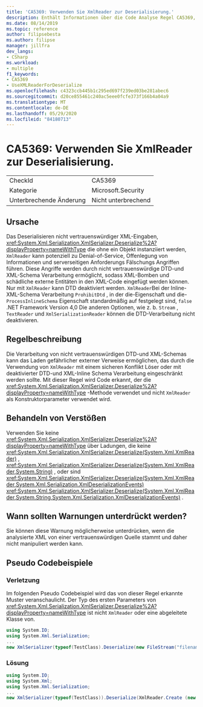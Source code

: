 ```yaml
---
title: 'CA5369: Verwenden Sie XmlReader zur Deserialisierung.'
description: Enthält Informationen über die Code Analyse Regel CA5369, einschließlich der Gründe, der Behebung von Verstößen und der Zeit, zu der Sie unterdrückt werden soll.
ms.date: 08/14/2019
ms.topic: reference
author: filipsebesta
ms.author: filipse
manager: jillfra
dev_langs:
- CSharp
ms.workload:
- multiple
f1_keywords:
- CA5369
- UseXMLReaderForDeserialize
ms.openlocfilehash: c4323ccb445b1c295ed697f239ed03be281abec6
ms.sourcegitcommit: d20ce855461c240ac5eee0fcfe373f166b4a04a9
ms.translationtype: MT
ms.contentlocale: de-DE
ms.lasthandoff: 05/29/2020
ms.locfileid: "84180713"
---
```

# <a name="ca5369-use-xmlreader-for-deserialize"></a>CA5369: Verwenden Sie XmlReader zur Deserialisierung.

|||
|-|-|
|CheckId|CA5369|
|Kategorie|Microsoft.Security|
|Unterbrechende Änderung|Nicht unterbrechend|

## <a name="cause"></a>Ursache

Das Deserialisieren nicht vertrauenswürdiger XML-Eingaben, <xref:System.Xml.Serialization.XmlSerializer.Deserialize%2A?displayProperty=nameWithType> die ohne ein Objekt instanziiert werden, `XmlReader` kann potenziell zu Denial-of-Service, Offenlegung von Informationen und serverseitigen Anforderungs Fälschungs Angriffen führen. Diese Angriffe werden durch nicht vertrauenswürdige DTD-und XML-Schema Verarbeitung ermöglicht, sodass XML-Bomben und schädliche externe Entitäten in den XML-Code eingefügt werden können. Nur mit `XmlReader` kann DTD deaktiviert werden. `XmlReader`Bei der Inline-XML-Schema Verarbeitung `ProhibitDtd` , in der die-Eigenschaft und die- `ProcessInlineSchema` Eigenschaft standardmäßig auf festgelegt sind, `false` .NET Framework Version 4,0 Die anderen Optionen, wie z. b. `Stream` , `TextReader` und `XmlSerializationReader` können die DTD-Verarbeitung nicht deaktivieren.

## <a name="rule-description"></a>Regelbeschreibung

Die Verarbeitung von nicht vertrauenswürdigen DTD-und XML-Schemas kann das Laden gefährlicher externer Verweise ermöglichen, das durch die Verwendung von `XmlReader` mit einem sicheren Konflikt Löser oder mit deaktivierter DTD-und XML-Inline Schema Verarbeitung eingeschränkt werden sollte. Mit dieser Regel wird Code erkannt, der die <xref:System.Xml.Serialization.XmlSerializer.Deserialize%2A?displayProperty=nameWithType> -Methode verwendet und nicht `XmlReader` als Konstruktorparameter verwendet wird.

## <a name="how-to-fix-violations"></a>Behandeln von Verstößen

Verwenden Sie keine <xref:System.Xml.Serialization.XmlSerializer.Deserialize%2A?displayProperty=nameWithType> über Ladungen, die keine <xref:System.Xml.Serialization.XmlSerializer.Deserialize(System.Xml.XmlReader)> , <xref:System.Xml.Serialization.XmlSerializer.Deserialize(System.Xml.XmlReader,System.String)> , oder sind <xref:System.Xml.Serialization.XmlSerializer.Deserialize(System.Xml.XmlReader,System.Xml.Serialization.XmlDeserializationEvents)> <xref:System.Xml.Serialization.XmlSerializer.Deserialize(System.Xml.XmlReader,System.String,System.Xml.Serialization.XmlDeserializationEvents)> .

## <a name="when-to-suppress-warnings"></a>Wann sollten Warnungen unterdrückt werden?

Sie können diese Warnung möglicherweise unterdrücken, wenn die analysierte XML von einer vertrauenswürdigen Quelle stammt und daher nicht manipuliert werden kann.

## <a name="pseudo-code-examples"></a>Pseudo Codebeispiele

### <a name="violation"></a>Verletzung

Im folgenden Pseudo Codebeispiel wird das von dieser Regel erkannte Muster veranschaulicht.
Der Typ des ersten Parameters von <xref:System.Xml.Serialization.XmlSerializer.Deserialize%2A?displayProperty=nameWithType> ist nicht `XmlReader` oder eine abgeleitete Klasse von.

```csharp
using System.IO;
using System.Xml.Serialization;
...
new XmlSerializer(typeof(TestClass).Deserialize(new FileStream("filename", FileMode.Open));
```

### <a name="solution"></a>Lösung

```csharp
using System.IO;
using System.Xml;
using System.Xml.Serialization;
...
new XmlSerializer(typeof(TestClass)).Deserialize(XmlReader.Create (new FileStream("filename", FileMode.Open)));
```
